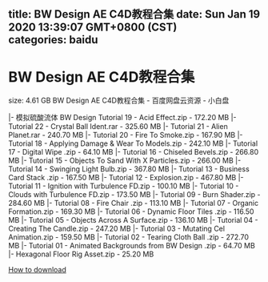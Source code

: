 
title: BW Design AE C4D教程合集
date: Sun Jan 19 2020 13:39:07 GMT+0800 (CST)    
categories: baidu
---

# BW Design AE C4D教程合集
size: 4.61 GB
 BW Design AE C4D教程合集 - 百度网盘云资源 - 小白盘
 
|- 模拟硫酸流体 BW Design Tutorial 19 - Acid Effect.zip - 172.20 MB
|- Tutorial 22 - Crystal Ball Ident.rar - 325.60 MB
|- Tutorial 21 - Alien Planet.rar - 240.70 MB
|- Tutorial 20 - Fire To Smoke.zip - 167.90 MB
|- Tutorial 18 - Applying Damage & Wear To Models.zip - 242.10 MB
|- Tutorial 17 - Digital Wipe .zip - 64.10 MB
|- Tutorial 16 - Chiseled Bevels.zip - 266.80 MB
|- Tutorial 15 - Objects To Sand With X Particles.zip - 266.00 MB
|- Tutorial 14 - Swinging Light Bulb.zip - 367.80 MB
|- Tutorial 13 - Business Card Stack .zip - 167.50 MB
|- Tutorial 12 - Explosion.zip - 467.80 MB
|- Tutorial 11 - Ignition with Turbulence FD.zip - 100.10 MB
|- Tutorial 10 - Clouds with Turbulence FD.zip - 173.50 MB
|- Tutorial 09 - Burn Shader.zip - 284.60 MB
|- Tutorial 08 - Fire Chair .zip - 113.10 MB
|- Tutorial 07 - Organic Formation.zip - 169.30 MB
|- Tutorial 06 - Dynamic Floor Tiles .zip - 116.50 MB
|- Tutorial 05 - Objects Across A Surface.zip - 136.10 MB
|- Tutorial 04 - Creating The Candle.zip - 247.20 MB
|- Tutorial 03 - Mutating Cel Animation.zip - 159.50 MB
|- Tutorial 02 - Tearing Cloth Ball .zip - 272.70 MB
|- Tutorial 01 - Animated Backgrounds from BW Design .zip - 64.70 MB
|- Hexagonal Floor Rig Asset.zip - 25.20 MB

[How to download](https://bpcam.bemobtrk.com/go/2ceec3aa-1ca2-46d6-b9ff-aaa5c184517c?jno=2664)